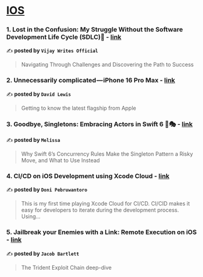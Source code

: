 
<h1><a href=https://medium.com/tag/ios/recommended target="_blank" rel="noopener noreferrer">IOS</a></h1>
<h3>1. Lost in the Confusion: My Struggle Without the Software Development Life Cycle (SDLC)🚧 - <a href="https://medium.com/@vijaywritesofficial/lost-in-the-confusion-my-struggle-without-the-software-development-life-cycle-a7a810360483" target="_blank" rel="noopener noreferrer">link</a></h3>

✍️ **posted by `Vijay Writes Official`**

<blockquote>Navigating Through Challenges and Discovering the Path to Success</blockquote>

<h3>2. Unnecessarily complicated — iPhone 16 Pro Max - <a href="https://medium.com/macoclock/unnecessarily-complicated-iphone-16-pro-max-92e7f9e51353" target="_blank" rel="noopener noreferrer">link</a></h3>

✍️ **posted by `David Lewis`**

<blockquote>Getting to know the latest flagship from Apple</blockquote>

<h3>3. Goodbye, Singletons: Embracing Actors in Swift 6 🛑🎭 - <a href="https://medium.com/stackademic/goodbye-singletons-embracing-actors-in-swift-6-5c520fe0f15c" target="_blank" rel="noopener noreferrer">link</a></h3>

✍️ **posted by `Melissa`**

<blockquote>Why Swift 6’s Concurrency Rules Make the Singleton Pattern a Risky Move, and What to Use Instead</blockquote>

<h3>4. CI/CD on iOS Development using Xcode Cloud - <a href="https://medium.com/@pebruwantoro.doni/ci-cd-on-ios-development-using-xcode-cloud-5595bd5ecd51" target="_blank" rel="noopener noreferrer">link</a></h3>

✍️ **posted by `Doni Pebruwantoro`**

<blockquote>This is my first time playing Xcode Cloud for CI/CD. CI/CID makes it easy for developers to iterate during the development process. Using…</blockquote>

<h3>5. Jailbreak your Enemies with a Link: Remote Execution on iOS - <a href="https://medium.com/gitconnected/jailbreak-your-enemies-with-a-link-remote-execution-on-ios-710323cd4d95" target="_blank" rel="noopener noreferrer">link</a></h3>

✍️ **posted by `Jacob Bartlett`**

<blockquote>The Trident Exploit Chain deep-dive</blockquote>

